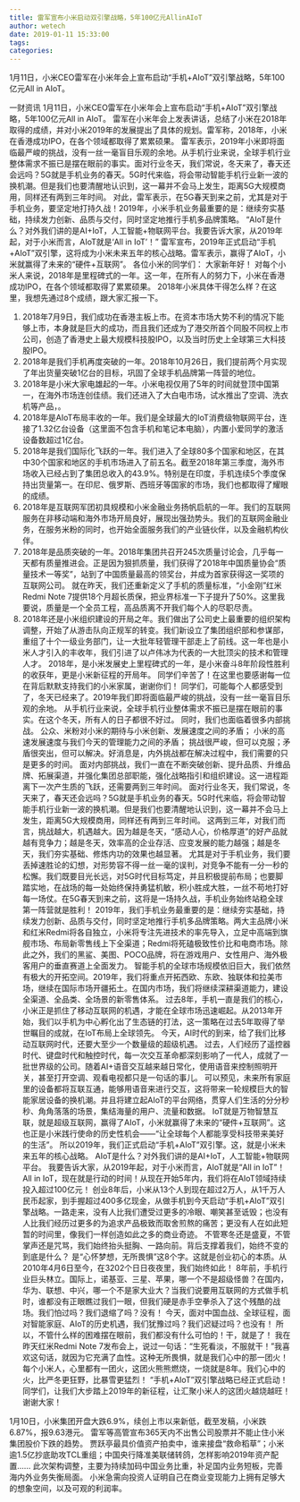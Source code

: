```yaml
---
title: 雷军宣布小米启动双引擎战略，5年100亿元AllinAIoT
author: wetech
date: 2019-01-11 15:33:00
tags: 
categories: 
---
```

1月11日，小米CEO雷军在小米年会上宣布启动“手机+AIoT”双引擎战略，5年100亿元All in AIoT。
<!-- more -->
一财资讯
1月11日，小米CEO雷军在小米年会上宣布启动“手机+AIoT”双引擎战略，5年100亿元All in AIoT。
雷军在小米年会上发表讲话，总结了小米在2018年取得的成绩，并对小米2019年的发展提出了具体的规划。雷军称，2018年，小米在香港成功IPO，在各个领域都取得了累累硕果。
雷军表示，2019年小米即将面临最严峻的挑战，没有一丝一毫盲目乐观的余地。从手机行业来说，全球手机行业整体需求不振已是摆在眼前的事实。面对行业冬天，我们常说，冬天来了，春天还会远吗？5G就是手机业务的春天。5G时代来临，将会带动智能手机行业新一波的换机潮。但是我们也要清醒地认识到，这一幕并不会马上发生，距离5G大规模商用，同样还有两到三年时间。
对此，雷军表示，在5G春天到来之前，尤其是对于手机业务，要坚定地打持久战！2019年，小米手机业务最重要的是：继续夯实基础，持续发力创新、品质与交付，同时坚定地推行手机多品牌策略。
“AIoT是什么？对外我们讲的是AI+IoT，人工智能+物联网平台。我要告诉大家，从2019年起，对于小米而言，AIoT就是‘All in IoT’！”
雷军宣布，2019年正式启动“手机+AIoT”双引擎，这将成为小米未来五年的核心战略。雷军表示，赢得了AIoT，小米就赢得了未来的“硬件+互联网”。
各位小米的同学们：
大家新年好！
对每个小米人来说，2018年是里程碑式的一年。这一年，在所有人的努力下，小米在香港成功IPO，在各个领域都取得了累累硕果。
2018年小米具体干得怎么样？在这里，我想先通过8个成绩，跟大家汇报一下。
1. 2018年7月9日，我们成功在香港主板上市。在资本市场大势不利的情况下能够上市，本身就是巨大的成功，而且我们还成为了港交所首个同股不同权上市公司，创造了香港史上最大规模科技股IPO，以及当时历史上全球第三大科技股IPO。
2. 2018年是我们手机再度突破的一年。2018年10月26日，我们提前两个月实现了年出货量突破1亿台的目标，巩固了全球手机品牌第一阵营的地位。
3. 2018年是小米大家电雄起的一年。小米电视仅用了5年的时间就登顶中国第一，在海外市场连创佳绩。我们还进入了大白电市场，试水推出了空调、洗衣机等产品，。
4. 2018年是AIoT布局丰收的一年。我们是全球最大的IoT消费级物联网平台，连接了1.32亿台设备（这里面不包含手机和笔记本电脑），内置小爱同学的激活设备数超过1亿台。
5. 2018年是我们国际化飞跃的一年。我们进入了全球80多个国家和地区，在其中30个国家和地区的手机市场进入了前五名。截至2018年第三季度，海外市场收入已经占到了集团总收入的43.9%。特别是在印度，手机连续5个季度保持出货量第一。在印尼、俄罗斯、西班牙等国家的市场，我们也都取得了耀眼的成绩。
6. 2018年是互联网军团初具规模和小米金融业务扬帆启航的一年。我们的互联网服务在非移动端和海外市场开局良好，展现出强劲势头。我们的互联网金融业务，在服务米粉的同时，也开始全面服务我们的产业链伙伴，以及金融机构伙伴。
7. 2018年是品质突破的一年。2018年集团共召开245次质量讨论会，几乎每一天都有质量推进会。正是因为狠抓质量，我们获得了2018年中国质量协会“质量技术一等奖”，站到了中国质量最高的领奖台，并成为首家获得这一奖项的互联网公司。
就在昨天，我们还重新定义了手机的质量标准，“小金刚”红米Redmi Note 7提供18个月超长质保，把业界标准一下子提升了50%。这里我要说，质量是一个全员工程，高品质离不开我们每个人的尽职尽责。
8. 2018年还是小米组织建设的开局之年。我们做出了公司史上最重要的组织架构调整，开始了从游击队向正规军的转变。我们新设立了集团组织部和参谋部，重组了十个一级业务部门，让一大批年轻管理干部走上了前线。这一年也是小米人才引入的丰收年，我们引进了以卢伟冰为代表的一大批顶尖的技术和管理人才。
2018年，是小米发展史上里程碑式的一年，是小米奋斗8年阶段性胜利的收获年，更是小米新征程的开局年。
同学们辛苦了！在这里也要感谢每一位在背后默默支持我们的小米家属，谢谢你们！
同学们，可能每个人都感受到了，冬天已经来了。2019年我们即将面临最严峻的挑战，没有一丝一毫盲目乐观的余地。
从手机行业来说，全球手机行业整体需求不振已是摆在眼前的事实。在这个冬天，所有人的日子都很不好过。
同时，我们也面临着很多内部挑战。
公众、米粉对小米的期待与小米创新、发展速度之间的矛盾；
小米的高速发展速度与我们今天的管理能力之间的矛盾；
挑战很严峻，但可以克服；矛盾很突出，但可以解决。好消息是，内外挑战都在解决过程中，我们需要的只是更多的时间。
面对内部挑战，我们一直在不断突破创新、提升品质、升维品牌、拓展渠道，并强化集团总部职能，强化战略指引和组织建设。这一进程距离下一次产生质的飞跃，还需要两到三年时间。
面对行业冬天，我们常说，冬天来了，春天还会远吗？5G就是手机业务的春天。5G时代来临，将会带动智能手机行业新一波的换机潮。但是我们也要清醒地认识到，这一幕并不会马上发生，距离5G大规模商用，同样还有两到三年时间。
这两到三年，对我们而言，挑战越大，机遇越大。因为越是冬天，“感动人心，价格厚道”的好产品就越有竞争力；越是冬天，效率高的企业存活、应变发展的能力越强；越是冬天，我们夯实基础、修炼内功的效果也越显著。
尤其是对于手机业务，我们要丢掉速胜论的幻想，对形势容不得一丝一毫的误判，对竞争不能有一分一秒的松懈。我们既要目光长远，对5G时代目标笃定，并且积极提前布局；也要脚踏实地，在战场的每一处始终保持勇猛机敏，积小胜成大胜，一丝不苟地打好每一场仗。在5G春天到来之前，这将是一场持久战，手机业务始终站稳全球第一阵营就是胜利！
2019年，我们手机业务最重要的是：继续夯实基础，持续发力创新、品质与交付，同时坚定地推行手机多品牌策略。两大主品牌小米和红米Redmi将各自独立，小米将专注先进技术的率先导入，立足中高端到旗舰市场、布局新零售线上下全渠道；Redmi将死磕极致性价比和电商市场。除此之外，我们的黑鲨、美图、POCO品牌，将在游戏用户、女性用户、海外极客用户的垂直赛道上全面发力。
智能手机的全球市场规模依旧巨大，我们依然有极大的开拓空间。2019年，我们将重点开拓西欧、东欧、独联体和拉美市场，继续在国际市场开疆拓土。在国内市场，我们将继续深耕渠道能力，建设全渠道、全品类、全场景的新零售体系。
过去8年，手机一直是我们的核心，小米正是抓住了移动互联网的机遇，才能在全球市场迅速崛起。从2013年开始，我们以手机为中心孵化出了生态链的打法，这一策略在过去5年取得了举世瞩目的成就，在IoT布局上全球领先。
今天，AI时代的到来，给了我们比移动互联网时代，还要大至少一个数量级的超级机遇。
过去，人们经历了遥控器时代、键盘时代和触控时代，每一次交互革命都深刻影响了一代人，成就了一批世界级的公司。随着AI+语音交互越来越日常化，使用语音来控制照明开关，甚至打开空调、观看电视都只是一句话的事儿。
可以预见，未来所有家庭里的设备都将互联互通，能够用语音来进行交互，这将带来一轮规模巨大的智能家居设备的换机潮。并且将建立起AIoT的平台网络，贯穿人们生活的分分秒秒、角角落落的场景，集结海量的用户、流量和数据。
IoT就是万物智慧互联，就是超级互联网，赢得了AIoT，小米就赢得了未来的“硬件+互联网”。这也正是小米践行使命的历史性机会——“让全球每个人都能享受科技带来美好的生活”。
所以2019年，我们正式启动“手机+AIoT”双引擎。这，就是小米未来五年的核心战略。
AIoT是什么？对外我们讲的是AI+IoT，人工智能+物联网平台。
我要告诉大家，从2019年起，对于小米而言，AIoT就是“All in IoT”！
All in IoT，现在就是行动的时间！从现在开始5年内，我们将在AIoT领域持续投入超过100亿元！
创业8年后，小米从13个人到现在超过2万人，从1千万人民币起家，到手握超过400多亿现金，从做手机到今天启动“手机+AIoT”双引擎战略。一路走来，没有人比我们遭受过更多的冷眼、嘲笑甚至诋毁；也没有人比我们经历过更多的为追求产品极致而取舍煎熬的痛苦；更没有人在如此短暂的时间里，像我们一样创造如此之多的商业奇迹。
不管寒冬还是盛夏，不管掌声还是咒骂，我们始终抬头挺胸、一路向前。背后支撑着我们，始终不变的到底是什么？
是“心怀梦想，无所畏惧”这8个字。这就是创业初心的本质。从2010年4月6日至今，在3202个日日夜夜里，我们始终如此！
8年前，手机行业巨头林立。国际上，诺基亚、三星、苹果，哪一个不是超级怪兽？在国内，华为、联想、中兴，哪一个不是家大业大？当我们说要用互联网的方式做手机时，谁都没有正眼瞧过我们一眼，但我们硬是赤手空拳杀入了这个残酷的战场。我们怕过吗？我们退缩了吗？没有！
今天，面对中国血战、全球征程，面对智能家庭、AIoT的历史机遇，我们犹豫过吗？我们迟疑过吗？也没有！
所以，不管什么样的困难摆在眼前，我们都没有什么可怕的！干，就是了！
我在昨天红米Redmi Note 7发布会上，说过一句话：“生死看淡，不服就干！”我喜欢这句话，就因为它充满了血性。这种无所畏惧，就是我们心中的那一团火！每个小米人，心里都有一团火，这团火熊熊燃烧，一烧就是8年。我们心中的火，比严冬更狂野，比暴雪更猛烈！
“手机+AIoT”双引擎战略已经正式启动！同学们，让我们大步踏上2019年的新征程，让汇聚小米人的这团火越烧越旺！
谢谢大家！
 
 
1月10日，小米集团开盘大跌6.9%，续创上市以来新低，截至发稿，小米跌6.87%，报9.63港元。
雷军等高管宣布365天内不出售公司股票并不能止住小米集团股价下跌的趋势。
贾跃亭最具价值资产拍卖中，谁来接盘“救命稻草”；小米逾1.5亿抄底助攻TCL重组；中国央行降准美联储转鸽，怎样影响2019年资产配置……
此次架构调整，主要为持续加码中国业务比重，补足国内业务短板，完善海内外业务失衡局面。
小米急需向投资人证明自己在商业变现能力上拥有足够大的想象空间，以及可观的利润率。
